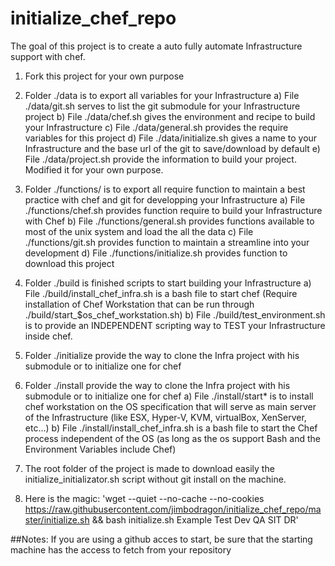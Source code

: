 # initialize_chef_repo

The goal of this project is to create a auto fully automate Infrastructure support with chef.

1. Fork this project for your own purpose

2. Folder ./data is to export all variables for your Infrastructure
  a) File ./data/git.sh serves to list the git submodule for your Infrastructure project
  b) File ./data/chef.sh gives the environment and recipe to build your Infrastructure
  c) File ./data/general.sh provides the require variables for this project
  d) File ./data/initialize.sh gives a name to your Infrastructure and the base url of the git to save/download by default
  e) File ./data/project.sh provide the information to build your project. Modified it for your own purpose.

3. Folder ./functions/ is to export all require function to maintain a best practice with chef and git for developping your Infrastructure
  a) File ./functions/chef.sh provides function require to build your Infrastructure with Chef
  b) File ./functions/general.sh provides functions available to most of the unix system and load the all the data
  c) File ./functions/git.sh provides function to maintain a streamline into your development
  d) File ./functions/initialize.sh provides function to download this project

4. Folder ./build is finished scripts to start building your Infrastructure
  a) File ./build/install_chef_infra.sh is a bash file to start chef (Require installation of Chef Workstation that can be run through ./build/start_$os_chef_workstation.sh)
  b) File ./build/test_environment.sh is to provide an INDEPENDENT scripting way to TEST your Infrastructure inside chef.

5. Folder ./initialize provide the way to clone the Infra project with his submodule or to initialize one for chef

6. Folder ./install provide the way to clone the Infra project with his submodule or to initialize one for chef
  a) File ./install/start* is to install chef workstation on the OS specification that will serve as main server of the Infrastructure (like ESX, Hyper-V, KVM, virtualBox, XenServer, etc...)
  b) File ./install/install_chef_infra.sh is a bash file to start the Chef process independent of the OS (as long as the os support Bash and the Environment Variables include Chef)

7. The root folder of the project is made to download easily the initialize_initializator.sh script without git install on the machine.

8. Here is the magic: 'wget --quiet --no-cache --no-cookies https://raw.githubusercontent.com/jimbodragon/initialize_chef_repo/master/initialize.sh && bash initialize.sh Example Test Dev QA SIT DR'

##Notes: If you are using a github acces to start, be sure that the starting machine has the access to fetch from your repository
